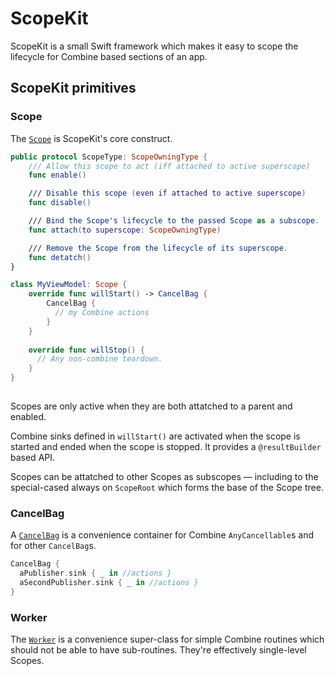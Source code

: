 # ScopeKit
ScopeKit is a small Swift framework which makes it easy to scope the lifecycle for Combine based sections of an app.

## ScopeKit primitives

### Scope 
The [`Scope`](https://github.com/GoodHatsLLC/ScopeKit/blob/main/Sources/ScopeKit/Scope.swift) is ScopeKit's core construct.

```swift
public protocol ScopeType: ScopeOwningType {
    /// Allow this scope to act (iff attached to active superscope)
    func enable()

    /// Disable this scope (even if attached to active superscope)
    func disable()

    /// Bind the Scope's lifecycle to the passed Scope as a subscope.
    func attach(to superscope: ScopeOwningType)

    /// Remove the Scope from the lifecycle of its superscope.
    func detatch()
}

class MyViewModel: Scope {
    override func willStart() -> CancelBag {
        CancelBag {
          // my Combine actions
        }
    }
    
    override func willStop() {
      // Any non-combine teardown.
    }
}
 
```
Scopes are only active when they are both attatched to a parent and enabled.

Combine sinks defined in `willStart()` are activated when the scope is started and ended when the scope is stopped. It provides a `@resultBuilder` based API.

Scopes can be attatched to other Scopes as subscopes — including to the special-cased always on `ScopeRoot` which forms the base of the Scope tree.

### CancelBag

A [`CancelBag`](https://github.com/GoodHatsLLC/ScopeKit/blob/main/Sources/ScopeKit/CancelBag.swift) is a convenience container for Combine `AnyCancellable`s and for other `CancelBag`s.

```swift
CancelBag {
  aPublisher.sink { _ in //actions }
  aSecondPublisher.sink { _ in //actions }
}
```

### Worker

The [`Worker`](https://github.com/GoodHatsLLC/ScopeKit/blob/main/Sources/ScopeKit/Worker.swift) is a convenience super-class for simple Combine routines which should not be able to have sub-routines. They're effectively single-level Scopes.

